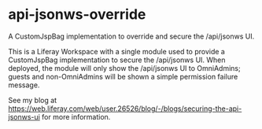# api-jsonws-override
A CustomJspBag implementation to override and secure the /api/jsonws UI.

This is a Liferay Workspace with a single module used to provide a CustomJspBag implementation to secure the /api/jsonws UI.
When deployed, the module will only show the /api/jsonws UI to OmniAdmins; guests and non-OmniAdmins will be shown a simple
permission failure message.

See my blog at https://web.liferay.com/web/user.26526/blog/-/blogs/securing-the-api-jsonws-ui for more information.
